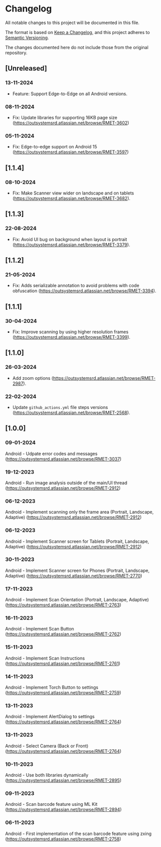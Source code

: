 # Changelog
All notable changes to this project will be documented in this file.

The format is based on [Keep a Changelog](https://keepachangelog.com/en/1.0.0/),
and this project adheres to [Semantic Versioning](https://semver.org/spec/v2.0.0.html).

The changes documented here do not include those from the original repository.

## [Unreleased]

### 13-11-2024
- Feature: Support Edge-to-Edge on all Android versions.


### 08-11-2024
- Fix: Update libraries for supporting 16KB page size (https://outsystemsrd.atlassian.net/browse/RMET-3602)

### 05-11-2024
- Fix: Edge-to-edge support on Android 15 (https://outsystemsrd.atlassian.net/browse/RMET-3597)

## [1.1.4]

### 08-10-2024
- Fix: Make Scanner view wider on landscape and on tablets (https://outsystemsrd.atlassian.net/browse/RMET-3682).

## [1.1.3]

### 22-08-2024
- Fix: Avoid UI bug on background when layout is portrait (https://outsystemsrd.atlassian.net/browse/RMET-3379).

## [1.1.2]

### 21-05-2024
- Fix: Adds serializable annotation to avoid problems with code obfuscation (https://outsystemsrd.atlassian.net/browse/RMET-3394).

## [1.1.1]

### 30-04-2024
- Fix: Improve scanning by using higher resolution frames (https://outsystemsrd.atlassian.net/browse/RMET-3399).

## [1.1.0]

### 26-03-2024
- Add zoom options (https://outsystemsrd.atlassian.net/browse/RMET-2987).

### 22-02-2024
- Update `github_actions.yml` file steps versions (https://outsystemsrd.atlassian.net/browse/RMET-2568).

## [1.0.0]

### 09-01-2024
Android - Udpate error codes and messages (https://outsystemsrd.atlassian.net/browse/RMET-3037)

### 19-12-2023
Android - Run image analysis outside of the main/UI thread (https://outsystemsrd.atlassian.net/browse/RMET-2912)

### 06-12-2023
Android - Implement scanning only the frame area (Portrait, Landscape, Adaptive) (https://outsystemsrd.atlassian.net/browse/RMET-2912)

### 06-12-2023
Android - Implement Scanner screen for Tablets (Portrait, Landscape, Adaptive) (https://outsystemsrd.atlassian.net/browse/RMET-2912)

### 30-11-2023
Android - Implement Scanner screen for Phones (Portrait, Landscape, Adaptive) (https://outsystemsrd.atlassian.net/browse/RMET-2770)

### 17-11-2023
Android - Implement Scan Orientation (Portrait, Landscape, Adaptive) (https://outsystemsrd.atlassian.net/browse/RMET-2763)

### 16-11-2023
Android - Implement Scan Button (https://outsystemsrd.atlassian.net/browse/RMET-2762)

### 15-11-2023
Android - Implement Scan Instructions (https://outsystemsrd.atlassian.net/browse/RMET-2761)

### 14-11-2023
Android - Implement Torch Button to settings (https://outsystemsrd.atlassian.net/browse/RMET-2759)

### 13-11-2023
Android - Implement AlertDialog to settings (https://outsystemsrd.atlassian.net/browse/RMET-2764)

### 13-11-2023
Android - Select Camera (Back or Front) (https://outsystemsrd.atlassian.net/browse/RMET-2764)

### 10-11-2023
Android - Use both libraries dynamically (https://outsystemsrd.atlassian.net/browse/RMET-2895)

### 09-11-2023
Android - Scan barcode feature using ML Kit (https://outsystemsrd.atlassian.net/browse/RMET-2894)

### 06-11-2023
Android - First implementation of the scan barcode feature using zxing (https://outsystemsrd.atlassian.net/browse/RMET-2758)